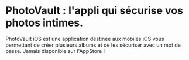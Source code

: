 # PhotoVault : l'appli qui sécurise vos photos intimes.

PhotoVault iOS est une application déstinée aux mobiles iOS vous permettant de créer plusieurs albums et de les sécuriser avec un mot de passe. Jamais disponible sur l'AppStore !

